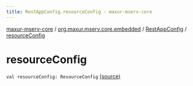 ```yaml
---
title: RestAppConfig.resourceConfig - maxur-mserv-core
---
```


[maxur-mserv-core](../../index.html) / [org.maxur.mserv.core.embedded](../index.html) / [RestAppConfig](index.html) / [resourceConfig](.)

# resourceConfig

`val resourceConfig: ResourceConfig` [(source)](https://github.com/myunusov/maxur-mserv/tree/master/maxur-mserv-core/src/main/kotlin/org/maxur/mserv/core/embedded/RestAppConfig.kt#L12)